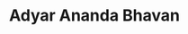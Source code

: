 ---
title: "Adyar Ananda Bhavan"
url: /chennai/adyar-ananda-bhavan-muthuranga-mudali-street/
shop: confectionery
---